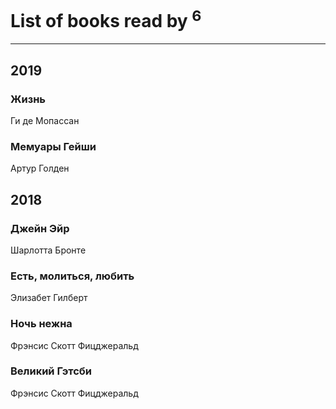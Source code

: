 # List of books read by [](http://vk.com/id17479508)<sup>6</sup>
---

## 2019

### Жизнь
Ги де Мопассан


### Мемуары Гейши
Артур Голден



## 2018

### Джейн Эйр
Шарлотта Бронте


### Есть, молиться, любить
Элизабет Гилберт


### Ночь нежна
Фрэнсис Скотт Фицджеральд


### Великий Гэтсби
Фрэнсис Скотт Фицджеральд



